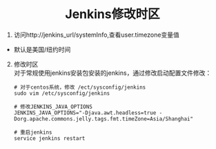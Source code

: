 # <center>Jenkins修改时区  

1. 访问http://jenkins_url/systemInfo,查看user.timezone变量值   

* 默认是美国/纽约时间   

2. 修改时区   
对于常规使用jenkins安装包安装的jenkins，通过修改启动配置文件修改：  

    ```shell
    # 对于centos系统，修改 /ect/sysconfig/jenkins
    sudo vim /etc/sysconfig/jenkins

    # 修改JENKINS_JAVA_OPTIONS
    JENKINS_JAVA_OPTIONS="-Djava.awt.headless=true -Dorg.apache.commons.jelly.tags.fmt.timeZone=Asia/Shanghai"

    # 重启jenkins
    service jenkins restart
    ```